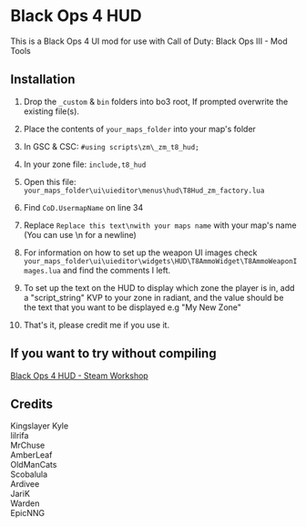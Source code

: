 # Black Ops 4 HUD
This is a Black Ops 4 UI mod for use with Call of Duty: Black Ops III - Mod Tools

## Installation
1) Drop the `_custom` & `bin` folders into bo3 root, If prompted overwrite the existing file(s).

2) Place the contents of `your_maps_folder` into your map's folder

3) In GSC & CSC:
`#using scripts\zm\_zm_t8_hud;`

4) In your zone file:
`include,t8_hud`

5) Open this file:
`your_maps_folder\ui\uieditor\menus\hud\T8Hud_zm_factory.lua`

6) Find `CoD.UsermapName` on line 34

7) Replace `Replace this text\nwith your maps name` with your map's name (You can use \n for a newline)

8) For information on how to set up the weapon UI images check `your_maps_folder\ui\uieditor\widgets\HUD\T8AmmoWidget\T8AmmoWeaponImages.lua` and find the comments I left.

9) To set up the text on the HUD to display which zone the player is in, add a "script_string" KVP to your zone in radiant, and the value should be the text that you want to be displayed e.g "My New Zone"

10) That's it, please credit me if you use it.

## If you want to try without compiling
[Black Ops 4 HUD - Steam Workshop](https://steamcommunity.com/sharedfiles/filedetails/?id=2699793938)

## Credits
Kingslayer Kyle\
lilrifa\
MrChuse\
AmberLeaf\
OldManCats\
Scobalula\
Ardivee\
JariK\
Warden\
EpicNNG
